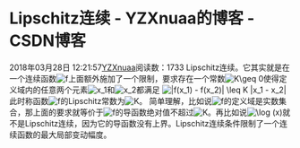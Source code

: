 # Lipschitz连续 - YZXnuaa的博客 - CSDN博客
2018年03月28日 12:21:57[YZXnuaa](https://me.csdn.net/YZXnuaa)阅读数：1733
Lipschitz连续。它其实就是在一个连续函数![f](https://www.zhihu.com/equation?tex=f)上面额外施加了一个限制，要求存在一个常数![K\geq 0](https://www.zhihu.com/equation?tex=K%5Cgeq+0)使得定义域内的任意两个元素![x_1](https://www.zhihu.com/equation?tex=x_1)和![x_2](https://www.zhihu.com/equation?tex=x_2)都满足
![|f(x_1) - f(x_2)| \leq K |x_1 - x_2|](https://www.zhihu.com/equation?tex=%7Cf%28x_1%29+-+f%28x_2%29%7C+%5Cleq+K+%7Cx_1+-+x_2%7C)
此时称函数![f](https://www.zhihu.com/equation?tex=f)的Lipschitz常数为![K](https://www.zhihu.com/equation?tex=K)。
简单理解，比如说![f](https://www.zhihu.com/equation?tex=f)的定义域是实数集合，那上面的要求就等价于![f](https://www.zhihu.com/equation?tex=f)的导函数绝对值不超过![K](https://www.zhihu.com/equation?tex=K)。再比如说![\log (x)](https://www.zhihu.com/equation?tex=%5Clog+%28x%29)就不是Lipschitz连续，因为它的导函数没有上界。Lipschitz连续条件限制了一个连续函数的最大局部变动幅度。
